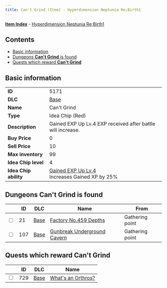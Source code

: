 ```yaml
---
title: Can't Grind (Item) - Hyperdimension Neptunia Re;Birth1
---
```


[**Item Index**](/neptunia/rb1/item/index.html) - [Hyperdimension Neptunia Re;Birth1](/neptunia/rb1)

## Contents

- [Basic information](#basic-information)
- [Dungeons **Can't Grind** is found](#dungeons-cant-grind-is-found)
- [Quests which reward **Can't Grind**](#quests-which-reward-cant-grind)
## Basic information

|   |   |
| -- | -- |
| **ID** | 5171 |
| **DLC** | [Base](/neptunia/rb1/dlc/1-base.html) |
| **Name** | Can't Grind |
| **Type** | Idea Chip (Red) |
| **Description** | Gained EXP Up Lv.4 EXP received after battle will increase. |
| **Buy Price** | 0 |
| **Sell Price** | 10 |
| **Max inventory** | 99 |
| **Idea Chip level** | 4 |
| **Idea Chip ability** | [Gained EXP Up Lv.4](/neptunia/rb1/avatar/1-9670-gained-exp-up-lv-4.html)<br />Increases Gained XP by 25% |


## Dungeons **Can't Grind** is found

|    | ID | DLC | Name | From |
| -- | -- | --- | ---- | ---- |
| <input type="checkbox" id="rb1-dungeon-1-21" class="trackbox" /> | 21 | [Base](/neptunia/rb1/dlc/1-base.html) | [Factory No.459 Depths](/neptunia/rb1/dungeon/1-21-factory-no-459-depths.html) | Gathering point |
| <input type="checkbox" id="rb1-dungeon-1-107" class="trackbox" /> | 107 | [Base](/neptunia/rb1/dlc/1-base.html) | [Gunbreak Underground Cavern](/neptunia/rb1/dungeon/1-107-gunbreak-underground-cavern.html) | Gathering point |


## Quests which reward **Can't Grind**

|    | ID | DLC | Name |
| -- | -- | --- | ---- |
| <input type="checkbox" id="rb1-quest-1-729" class="trackbox" /> | 729 | [Base](/neptunia/rb1/dlc/1-base.html) | [What's an Orthros?](/neptunia/rb1/quest/1-729-whats-an-orthros.html) |
